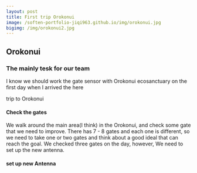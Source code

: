 ```yaml
---
layout: post
title: First trip Orokonui
image: /soften-portfolio-jiqi963.github.io/img/orokonui.jpg
bigimg: /img/orokonui2.jpg
---
```


## Orokonui
### The mainly tesk for our team
I know we should work the gate sensor with Orokonui ecosanctuary on the first day when I arrived the here

trip to Orokonui


#### Check the gates
We walk around the main area(I think) in the Orokonui, and check some gate that we need to improve.
There has 7 - 8 gates and each one is different, so we need to take one or two gates and think about a good ideal that can reach the goal.
We checked three gates on the day, however, We need to set up the new antenna.

#### set up new Antenna